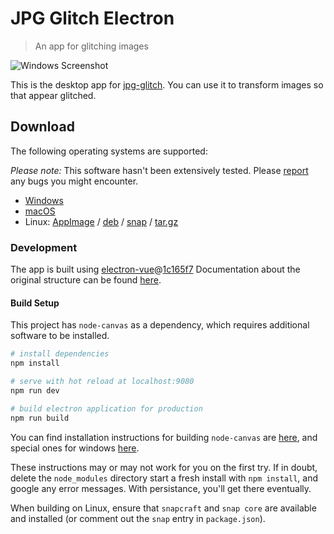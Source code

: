 # JPG Glitch Electron

> An app for glitching images

![Windows Screenshot](build/screenshots/windows/01.png)

This is the desktop app for [jpg-glitch](https://snorpey.github.io/jpg-glitch). You can use it to transform images so that appear glitched.

## Download
The following operating systems are supported:

_Please note:_ This software hasn't been extensively tested. Please [report](../../issues) any bugs you might encounter.

* [Windows](https://github.com/snorpey/jpg-glitch-electron/releases/download/v0.0.2/JPG.Glitch.Setup.0.0.2.exe)
* [macOS](https://github.com/snorpey/jpg-glitch-electron/releases/download/v0.0.2/JPG.Glitch-0.0.2.dmg)
* Linux: [AppImage](https://github.com/snorpey/jpg-glitch-electron/releases/download/v0.0.2/jpg-glitch-electron-0.0.2-x86_64.AppImage) / [deb](https://github.com/snorpey/jpg-glitch-electron/releases/download/v0.0.2/jpg-glitch-electron_0.0.2_amd64.deb) / [snap](https://github.com/snorpey/jpg-glitch-electron/releases/download/v0.0.2/jpg-glitch-desktop_0.0.2_amd64.snap) / [tar.gz](https://github.com/snorpey/jpg-glitch-electron/releases/download/v0.0.2/jpg-glitch-electron-0.0.2.tar.gz)


### Development

The app is built using [electron-vue](https://github.com/SimulatedGREG/electron-vue)@[1c165f7](https://github.com/SimulatedGREG/electron-vue/tree/1c165f7c5e56edaf48be0fbb70838a1af26bb015) Documentation about the original structure can be found [here](https://simulatedgreg.gitbooks.io/electron-vue/content/index.html).

#### Build Setup

This project has `node-canvas` as a dependency, which requires additional software to be installed.

``` bash
# install dependencies
npm install

# serve with hot reload at localhost:9080
npm run dev

# build electron application for production
npm run build

```

You can find installation instructions for building `node-canvas` are [here](https://github.com/Automattic/node-canvas), and special ones for windows [here](https://github.com/Automattic/node-canvas/wiki/Installation---Windows#install-with-chocolatey). 

These instructions may or may not work for you on the first try. If in doubt, delete the `node_modules` directory start a fresh install with `npm install`, and google any error messages. With persistance, you'll get there eventually.

When building on Linux, ensure that `snapcraft` and `snap core` are available and installed (or comment out the `snap` entry in `package.json`).
